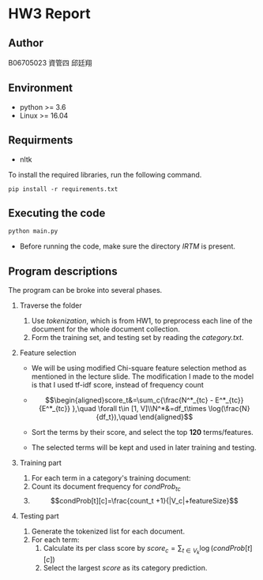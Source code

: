 # HW3 Report

## Author 
B06705023 資管四 邱廷翔
## Environment
* python >= 3.6
* Linux >= 16.04

## Requirments
* nltk

To install the required libraries, run the following command.
```shell
pip install -r requirements.txt
```

## Executing the code
```bash
python main.py
```

* Before running the code, make sure the directory *IRTM* is present.

## Program descriptions
The program can be broke into several phases.

1. Traverse the folder
     1. Use *tokenization*, which is from HW1, to preprocess each line of the document for the whole document collection.
     2. Form the training set, and testing set by reading the *category.txt*.

2. Feature selection
   * We will be using modified Chi-square feature selection method as mentioned in the lecture slide. The modification I made to the model is that I used tf-idf score, instead of frequency count

   * $$\begin{aligned}score_t&=\sum_c{\frac{N^*_{tc} - E^*_{tc}}{E^*_{tc}}  },\quad \forall t\in [1, V]\\N^*&=df_t\times \log(\frac{N}{df_t}),\quad  \end{aligned}$$
   * Sort the terms by their score, and select the top **120** terms/features.
   * The selected terms will be kept and used in later training and testing.

3. Training part
   1. For each term in a category's training document:
   2. Count its document frequency for $condProb_{tc}$
   3. $$condProb[t][c]=\frac{count_t +1}{|V_c|+featureSize}$$
4. Testing part
   1. Generate the tokenized list for each document.
   2. For each term:
      1. Calculate its per class score by $score_c=\sum_{t\in V_k}{\log(condProb[t][c])}$
      2. Select the largest $score$ as its category prediction.
